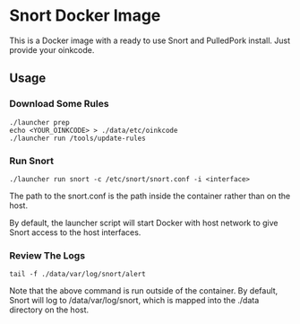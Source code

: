 # Snort Docker Image

This is a Docker image with a ready to use Snort and PulledPork
install.  Just provide your oinkcode.

## Usage

### Download Some Rules

```
./launcher prep
echo <YOUR_OINKCODE> > ./data/etc/oinkcode
./launcher run /tools/update-rules
```

### Run Snort

```
./launcher run snort -c /etc/snort/snort.conf -i <interface>
```

The path to the snort.conf is the path inside the container rather
than on the host.

By default, the launcher script will start Docker with host network to
give Snort access to the host interfaces.


### Review The Logs

```
tail -f ./data/var/log/snort/alert
```

Note that the above command is run outside of the container. By
default, Snort will log to /data/var/log/snort, which is mapped into
the ./data directory on the host.
